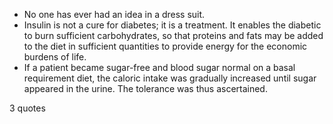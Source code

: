  - No one has ever had an idea in a dress suit.
 - Insulin is not a cure for diabetes; it is a treatment. It enables the diabetic to burn sufficient carbohydrates, so that proteins and fats may be added to the diet in sufficient quantities to provide energy for the economic burdens of life.
 - If a patient became sugar-free and blood sugar normal on a basal requirement diet, the caloric intake was gradually increased until sugar appeared in the urine. The tolerance was thus ascertained.

3 quotes